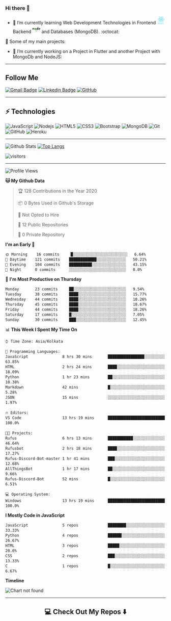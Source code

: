 ### Hi there 👋

- 🌱 I’m currently learning Web Development Technologies in Frontend <img src="https://raw.githubusercontent.com/devicons/devicon/master/icons/react/react-original-wordmark.svg" alt="react" width="25" height="25" /> Backend <img src="https://raw.githubusercontent.com/devicons/devicon/master/icons/nodejs/nodejs-original-wordmark.svg" alt="nodejs" width="25" height="25" />
 and Databases (MongoDB). :octocat:

🚀 Some of my main projects:

- 🔭 I’m currently working on a Project in Flutter and another Project with MongoDb and NodeJS:

<hr>

## Follow Me


[![Gmail Badge](https://img.shields.io/badge/-where.ransome@gmail.com-c14438?style=flat-square&logo=Gmail&logoColor=white&link=mailto:where.ransome@gmail.com)](mailto:where.ransome@gmail.com)
[![Linkedin Badge](https://img.shields.io/badge/-anjannair-blue?style=flat-square&logo=Linkedin&logoColor=white&link=https://www.linkedin.com/in/anjannair/)](https://www.linkedin.com/in/anjannair/)
[![GitHub](https://img.shields.io/badge/-GitHub-181717?style=flat-square&logo=github&logoColor=white&link=https://github.com/anjannair)](https://github.com/anjannair)

<hr>

## ⚡ Technologies

![JavaScript](https://img.shields.io/badge/-JavaScript-black?style=flat-square&logo=javascript)
![Nodejs](https://img.shields.io/badge/-Nodejs-black?style=flat-square&logo=Node.js)
![HTML5](https://img.shields.io/badge/-HTML5-E34F26?style=flat-square&logo=html5&logoColor=white)
![CSS3](https://img.shields.io/badge/-CSS3-1572B6?style=flat-square&logo=css3)
![Bootstrap](https://img.shields.io/badge/-Bootstrap-563D7C?style=flat-square&logo=bootstrap)
![MongoDB](https://img.shields.io/badge/-MongoDB-black?style=flat-square&logo=mongodb)
![Git](https://img.shields.io/badge/-Git-black?style=flat-square&logo=git)
![GitHub](https://img.shields.io/badge/-GitHub-181717?style=flat-square&logo=github)
![Heroku](https://img.shields.io/badge/-Heroku-black?style=flat-square&logo=heroku)

<hr>

![Github Stats](https://github-readme-stats.vercel.app/api?username=anjannair&count_private=true&show_icons=true)
[![Top Langs](https://github-readme-stats.vercel.app/api/top-langs/?username=anjannair&layout=compact)](https://github.com/anuraghazra/github-readme-stats)

![visitors](https://visitor-badge.glitch.me/badge?page_id=anjannair)

<hr>

<!--START_SECTION:waka-->
![Profile Views](http://img.shields.io/badge/Profile%20Views-4-blue)

**🐱 My Github Data** 

> 🏆 128 Contributions in the Year 2020
 > 
> 📦 0 Bytes Used in Github's Storage 
 > 
> 🚫 Not Opted to Hire
 > 
> 📜 12 Public Repositories
 > 
> 🔑 0 Private Repository 
 > 
**I'm an Early 🐤** 

```text
🌞 Morning    16 commits     █░░░░░░░░░░░░░░░░░░░░░░░░   6.64% 
🌆 Daytime    121 commits    ████████████░░░░░░░░░░░░░   50.21% 
🌃 Evening    104 commits    ██████████░░░░░░░░░░░░░░░   43.15% 
🌙 Night      0 commits      ░░░░░░░░░░░░░░░░░░░░░░░░░   0.0%

```
📅 **I'm Most Productive on Thursday** 

```text
Monday       23 commits     ██░░░░░░░░░░░░░░░░░░░░░░░   9.54% 
Tuesday      38 commits     ████░░░░░░░░░░░░░░░░░░░░░   15.77% 
Wednesday    44 commits     ████░░░░░░░░░░░░░░░░░░░░░   18.26% 
Thursday     45 commits     ████░░░░░░░░░░░░░░░░░░░░░   18.67% 
Friday       44 commits     ████░░░░░░░░░░░░░░░░░░░░░   18.26% 
Saturday     17 commits     █░░░░░░░░░░░░░░░░░░░░░░░░   7.05% 
Sunday       30 commits     ███░░░░░░░░░░░░░░░░░░░░░░   12.45%

```


📊 **This Week I Spent My Time On** 

```text
⌚︎ Time Zone: Asia/Kolkata

💬 Programming Languages: 
JavaScript               8 hrs 30 mins       ████████████████░░░░░░░░░   63.85% 
HTML                     2 hrs 24 mins       ████░░░░░░░░░░░░░░░░░░░░░   18.09% 
Python                   1 hr 23 mins        ██░░░░░░░░░░░░░░░░░░░░░░░   10.38% 
Markdown                 42 mins             █░░░░░░░░░░░░░░░░░░░░░░░░   5.28% 
JSON                     15 mins             ░░░░░░░░░░░░░░░░░░░░░░░░░   1.97%

🔥 Editors: 
VS Code                  13 hrs 19 mins      █████████████████████████   100.0%

🐱‍💻 Projects: 
Rufus                    6 hrs 13 mins       ███████████░░░░░░░░░░░░░░   46.64% 
Rufusbot                 2 hrs 18 mins       ████░░░░░░░░░░░░░░░░░░░░░   17.27% 
Rufus-Discord-Bot-master 1 hr 41 mins        ███░░░░░░░░░░░░░░░░░░░░░░   12.68% 
AllThingsBot             1 hr 17 mins        ██░░░░░░░░░░░░░░░░░░░░░░░   9.66% 
Rufus-Discord-Bot        52 mins             █░░░░░░░░░░░░░░░░░░░░░░░░   6.51%

💻 Operating System: 
Windows                  13 hrs 19 mins      █████████████████████████   100.0%

```

**I Mostly Code in JavaScript** 

```text
JavaScript               5 repos             ████████░░░░░░░░░░░░░░░░░   33.33% 
Python                   4 repos             ██████░░░░░░░░░░░░░░░░░░░   26.67% 
HTML                     3 repos             █████░░░░░░░░░░░░░░░░░░░░   20.0% 
CSS                      2 repos             ███░░░░░░░░░░░░░░░░░░░░░░   13.33% 
C                        1 repos             █░░░░░░░░░░░░░░░░░░░░░░░░   6.67%

```


**Timeline**

![Chart not found](https://github.com/anjannair/anjannair/blob/master/charts/bar_graph.png) 


<!--END_SECTION:waka-->

<hr>

<h2  align="center">💻 Check Out My Repos ⬇️ </h2>

<!--
**minoveaz/minoveaz** is a ✨ _special_ ✨ repository because its `README.md` (this file) appears on your GitHub profile.

Here are some ideas to get you started:

- 🔭 I’m currently working on ...

- 👯 I’m looking to collaborate on ...
- 🤔 I’m looking for help with ...
- 💬 Ask me about ...
- 📫 How to reach me: ...
- 😄 Pronouns: ...
- ⚡ Fun fact: ...
-->
